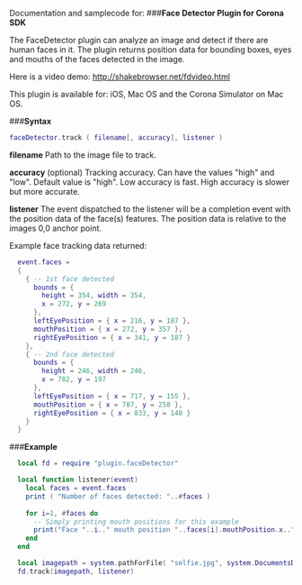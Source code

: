 
Documentation and samplecode for:
###**Face Detector Plugin for Corona SDK**

The FaceDetector plugin can analyze an image and detect if there are human faces in it.  The plugin returns position data for bounding boxes, eyes and mouths of the faces detected in the image.

Here is a video demo: http://shakebrowser.net/fdvideo.html 

This plugin is available for: iOS, Mac OS and the Corona Simulator on Mac OS.

###**Syntax**
```lua
faceDetector.track ( filename[, accuracy], listener )
```

**filename**
Path to the image file to track. 

**accuracy**
(optional) Tracking accuracy. Can have the values "high" and "low". Default value is "high".  Low accuracy is fast. High accuracy is slower but more accurate.

**listener**
The event dispatched to the listener will be a completion event with the position data of the face(s) features. The position data is relative to the images 0,0 anchor point.

Example face tracking data returned:
```lua
  event.faces = 
  { 
    { -- 1st face detected
      bounds = {
        height = 354, width = 354,
        x = 272, y = 269
      },
      leftEyePosition = { x = 216, y = 187 },
      mouthPosition = { x = 272, y = 357 },
      rightEyePosition = { x = 341, y = 187 }
    },
    { -- 2nd face detected
      bounds = { 
        height = 246, width = 246,
        x = 782, y = 197
      },
      leftEyePosition = { x = 717, y = 155 },
      mouthPosition = { x = 787, y = 258 },
      rightEyePosition = { x = 833, y = 140 }
    }
  }
```
###**Example**
```lua
  local fd = require "plugin.faceDetector"

  local function listener(event)
  	local faces = event.faces
	print ( "Number of faces detected: "..#faces )
	
	for i=1, #faces do
	  -- Simply printing mouth positions for this example
	  print("Face "..i.." mouth position "..faces[i].mouthPosition.x..", "..faces[i].mouthPosition.y
	end
  end

  local imagepath = system.pathForFile( "selfie.jpg", system.DocumentsDirectory )
  fd.track(imagepath, listener)
```

